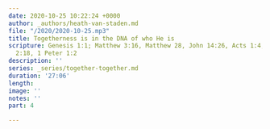 ```yaml
---
date: 2020-10-25 10:22:24 +0000
author: _authors/heath-van-staden.md
file: "/2020/2020-10-25.mp3"
title: Togetherness is in the DNA of who He is
scripture: Genesis 1:1; Matthew 3:16, Matthew 28, John 14:26, Acts 1:4, Ephesians
  2:18, 1 Peter 1:2
description: ''
series: _series/together-together.md
duration: '27:06'
length: 
image: ''
notes: ''
part: 4

---
```

